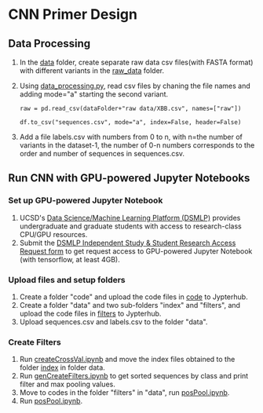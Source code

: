 # CNN Primer Design
## Data Processing 
1. In the [data](./data) folder, create separate raw data csv files(with FASTA format) with different variants in the [raw_data](./data/raw_data) folder. 
2. Using [data_processing.py](./data/data_processing.py), read csv files by chaning the file names and adding mode="a" starting the second variant.

	```
	raw = pd.read_csv(dataFolder+"raw data/XBB.csv", names=["raw"])
	```
	```
	df.to_csv("sequences.csv", mode="a", index=False, header=False)
	```
3. Add a file labels.csv with numbers from 0 to n, with n=the number of variants in the dataset-1, the number of 0-n numbers corresponds to the order and number of sequences in sequences.csv. 

## Run CNN with GPU-powered Jupyter Notebooks
### Set up GPU-powered Jupyter Notebook
1. UCSD's [Data Science/Machine Learning Platform (DSMLP)](https://blink.ucsd.edu/faculty/instruction/tech-guide/dsmlp) provides undergraduate and graduate students with access to research-class CPU/GPU resources.
2. Submit the [DSMLP Independent Study & Student Research Access Request form](https://docs.google.com/forms/d/e/1FAIpQLSdEZvIfDhSJWz9-uxCCrhuCWOdCKPQwLksy-RdHfOQb3LQEkw/viewform) to get request access to GPU-powered Jupyter Notebook (with tensorflow, at least 4GB). 

### Upload files and setup folders
1. Create a folder "code" and upload the code files in [code](./GPU_run/code) to Jypterhub.
2. Create a folder "data" and two sub-folders "index" and "filters", and upload the code files in [filters](./GPU_run/data/filters) to Jypterhub.
3. Upload sequences.csv and labels.csv to the folder "data". 

### Create Filters
1. Run [createCrossVal.ipynb](./GPU_run/code/createCrossVal.ipynb) and move the index files obtained to the folder [index](./GPU_run/data/index) in folder data. 
2. Run [genCreateFilters.ipynb](./GPU_run/code/genCreateFilters.ipynb) to get sorted sequences by class and print filter and max pooling values. 
3. Move to codes in the folder "filters" in "data", run [posPool.ipynb](./GPU_run/data/filters/posPool.ipynb).
4. Run [posPool.ipynb](./GPU_run/data/filters/posPool.ipynb).
